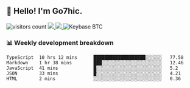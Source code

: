 ## 👋 Hello! I'm Go7hic.

 ![visitors count](https://visitors-by-url-pls-dont-use-this-in-your-repo.vercel.app/Go7hic-github-readme)
 <a href="https://twitter.com/Go7hic">
    <img src="https://img.shields.io/badge/-@Go7hic-1ca0f1?style=flat-square&labelColor=1ca0f1&logo=twitter&logoColor=white&link=https://twitter.com/Go7hic">
   <a/>
   <a href="mailto:gtfx0209@gmail.com">
    <img src="https://img.shields.io/badge/-gtfx0209@gmail.com-c14438?style=flat-square&logo=Gmail&logoColor=white&link=mailto:gtfx0209@gmail.com">
   <a/>
    ![Keybase BTC](https://img.shields.io/keybase/btc/Go7hic)
 <!--
🔭 I’m currently working
🌱 I’m currently learning
💬 Ask me about 
📫 How to reach me: 
⚡ Fun fact: 
-->
 <!--
![My Github Stats](https://github-readme-stats.vercel.app/api?username=Go7hic&show_icons=true&count_private=true)

-->

### 📊 Weekly development breakdown
<!--START_SECTION:waka-->
```text
TypeScript  10 hrs 12 mins      ███████████████████░░░░░░   77.58 
Markdown    1 hr 38 mins        ███░░░░░░░░░░░░░░░░░░░░░░   12.46 
JavaScript  41 mins             █░░░░░░░░░░░░░░░░░░░░░░░░   5.2 
JSON        33 mins             █░░░░░░░░░░░░░░░░░░░░░░░░   4.21 
HTML        2 mins              ░░░░░░░░░░░░░░░░░░░░░░░░░   0.36
```
<!--END_SECTION:waka-->

